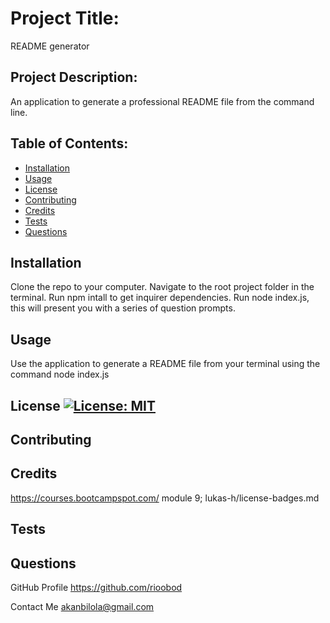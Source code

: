 
  # Project Title: 
   README generator
  
  ## Project Description: 
   An application to generate a professional README file from the command line.
  
  ## Table of Contents:

  * [Installation](#installation)
  * [Usage](#usage)
  * [License](#license)
  * [Contributing](#contributing)
  * [Credits](#credits)
  * [Tests](#tests)
  * [Questions](#questions)

  ## Installation 
   Clone the repo to your computer. Navigate to the root project folder in the terminal. Run npm intall to get inquirer dependencies. Run node index.js, this will present you with a series of question prompts. 
  
  ## Usage 
   Use the application to generate a README file from your terminal using the command node index.js
  
  ## License [![License: MIT](https://img.shields.io/badge/License-MIT-yellow.svg)](https://opensource.org/licenses/MIT)
  ## Contributing
  ## Credits 
   https://courses.bootcampspot.com/ module 9; lukas-h/license-badges.md
  
  ## Tests 
  ## Questions
  GitHub Profile 
   https://github.com/rioobod
  
  Contact Me 
   akanbilola@gmail.com
  
  